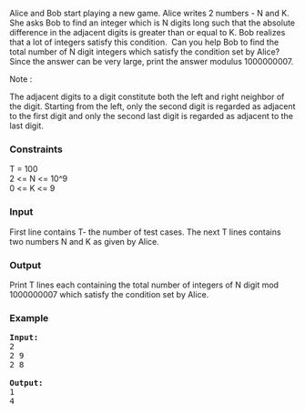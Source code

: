 <p>Alice and Bob start playing a new game. Alice writes 2 numbers - N and K. She asks Bob to find an integer which is N digits long such that the absolute difference in the adjacent digits is greater than or equal to K. Bob realizes that a lot of integers satisfy this condition. &nbsp;Can you help Bob to find the total number of N digit integers which satisfy the condition set by Alice?<br>Since the answer can be very large, print the answer modulus 1000000007.</p>
<p>Note :</p>
<p>The adjacent digits to a digit constitute both the left and right neighbor of the digit. Starting from the left, only the second digit is regarded as adjacent to the first digit and only the second last digit is regarded as adjacent to the last digit.</p>
<h3>Constraints</h3>
<p>T = 100<br> 2 &lt;= N &lt;= 10^9<br> 0 &lt;= K &lt;= 9</p>
<h3>Input</h3>
<p>First line contains T- the number of test cases. The next T lines contains two numbers N and K as given by Alice.</p>
<h3>Output</h3>
<p>Print T lines each containing the total number of integers of N digit mod 1000000007 which satisfy the condition set by Alice.</p>
<h3>Example</h3>
<pre><strong>Input:</strong>
2<br>2 9<br>2 8<br>&nbsp;<br><strong>Output:</strong>
1<br>4</pre>